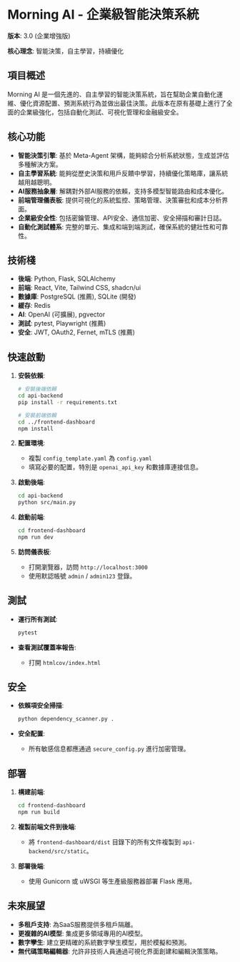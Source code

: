 # Morning AI - 企業級智能決策系統

**版本**: 3.0 (企業增強版)

**核心理念**: 智能決策，自主學習，持續優化

## 項目概述

Morning AI 是一個先進的、自主學習的智能決策系統，旨在幫助企業自動化運維、優化資源配置、預測系統行為並做出最佳決策。此版本在原有基礎上進行了全面的企業級強化，包括自動化測試、可視化管理和金融級安全。

## 核心功能

- **智能決策引擎**: 基於 Meta-Agent 架構，能夠綜合分析系統狀態，生成並評估多種解決方案。
- **自主學習系統**: 能夠從歷史決策和用戶反饋中學習，持續優化策略庫，讓系統越用越聰明。
- **AI服務抽象層**: 解耦對外部AI服務的依賴，支持多模型智能路由和成本優化。
- **前端管理儀表板**: 提供可視化的系統監控、策略管理、決策審批和成本分析界面。
- **企業級安全性**: 包括密鑰管理、API安全、通信加密、安全掃描和審計日誌。
- **自動化測試體系**: 完整的單元、集成和端到端測試，確保系統的健壯性和可靠性。

## 技術棧

- **後端**: Python, Flask, SQLAlchemy
- **前端**: React, Vite, Tailwind CSS, shadcn/ui
- **數據庫**: PostgreSQL (推薦), SQLite (開發)
- **緩存**: Redis
- **AI**: OpenAI (可擴展), pgvector
- **測試**: pytest, Playwright (推薦)
- **安全**: JWT, OAuth2, Fernet, mTLS (推薦)

## 快速啟動

1. **安裝依賴**:
   ```bash
   # 安裝後端依賴
   cd api-backend
   pip install -r requirements.txt

   # 安裝前端依賴
   cd ../frontend-dashboard
   npm install
   ```

2. **配置環境**:
   - 複製 `config_template.yaml` 為 `config.yaml`
   - 填寫必要的配置，特別是 `openai_api_key` 和數據庫連接信息。

3. **啟動後端**:
   ```bash
   cd api-backend
   python src/main.py
   ```

4. **啟動前端**:
   ```bash
   cd frontend-dashboard
   npm run dev
   ```

5. **訪問儀表板**:
   - 打開瀏覽器，訪問 `http://localhost:3000`
   - 使用默認帳號 `admin` / `admin123` 登錄。

## 測試

- **運行所有測試**:
  ```bash
  pytest
  ```

- **查看測試覆蓋率報告**:
  - 打開 `htmlcov/index.html`

## 安全

- **依賴項安全掃描**:
  ```bash
  python dependency_scanner.py .
  ```

- **安全配置**:
  - 所有敏感信息都應通過 `secure_config.py` 進行加密管理。

## 部署

1. **構建前端**:
   ```bash
   cd frontend-dashboard
   npm run build
   ```

2. **複製前端文件到後端**:
   - 將 `frontend-dashboard/dist` 目錄下的所有文件複製到 `api-backend/src/static`。

3. **部署後端**:
   - 使用 Gunicorn 或 uWSGI 等生產級服務器部署 Flask 應用。

## 未來展望

- **多租戶支持**: 為SaaS服務提供多租戶隔離。
- **更複雜的AI模型**: 集成更多領域專用的AI模型。
- **數字孿生**: 建立更精確的系統數字孿生模型，用於模擬和預測。
- **無代碼策略編輯器**: 允許非技術人員通過可視化界面創建和編輯決策策略。



